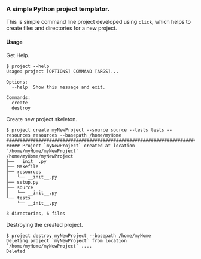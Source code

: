 ### A simple Python project templator.
This is simple command line project developed using `click`, which helps to create files and directories for a new project.


#### Usage
Get Help.
```
$ project --help
Usage: project [OPTIONS] COMMAND [ARGS]...

Options:
  --help  Show this message and exit.

Commands:
  create
  destroy
```

Create new project skeleton.
```
$ project create myNewProject --source source --tests tests --resources resources --basepath /home/myHome
########################################################################################################################
##### Project `myNewProject` created at location `/home/myHome/myNewProject` 
/home/myHome/myNewProject
├── __init__.py
├── Makefile
├── resources
│   └── __init__.py
├── setup.py
├── source
│   └── __init__.py
└── tests
    └── __init__.py

3 directories, 6 files

```

Destroying the created project.
```
$ project destroy myNewProject --basepath /home/myHome
Deleting project `myNewProject` from location `/home/myHome/myNewProject` ....
Deleted
```
